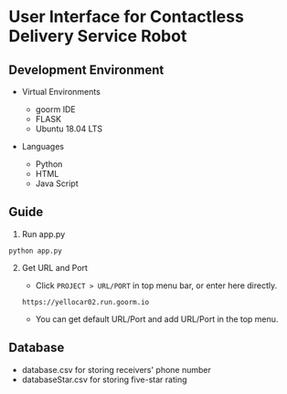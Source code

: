 # User Interface for Contactless Delivery Service Robot


## Development Environment



* Virtual Environments
	* goorm IDE
	* FLASK
	* Ubuntu 18.04 LTS
	
	
* Languages
	* Python
	* HTML
	* Java Script



## Guide



1. Run app.py
```
python app.py
```


2. Get URL and Port

	* Click `PROJECT > URL/PORT` in top menu bar, or enter here directly.
	```
	https://yellocar02.run.goorm.io
	```


	* You can get default URL/Port and add URL/Port in the top menu.
	


## Database
* database.csv for storing receivers' phone number
* databaseStar.csv for storing five-star rating
